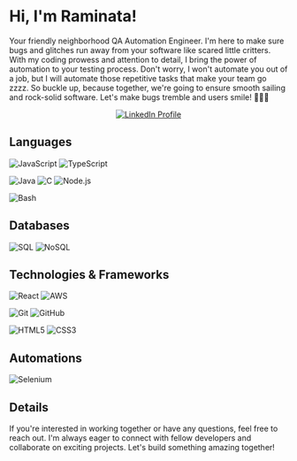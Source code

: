 # Hi, I'm Raminata!

Your friendly neighborhood QA Automation Engineer. I'm here to make sure bugs and glitches run away from your software like scared little critters. With my coding prowess and attention to detail, I bring the power of automation to your testing process. Don't worry, I won't automate you out of a job, but I will automate those repetitive tasks that make your team go zzzz. So buckle up, because together, we're going to ensure smooth sailing and rock-solid software. Let's make bugs tremble and users smile! 💪🐛😄

<p align="center">
  <a href="https://www.linkedin.com/in/raminata-litvinova/">
    <img src="https://img.shields.io/badge/-LinkedIn-0077B5?logo=linkedin&logoColor=white&style=flat-square" alt="LinkedIn Profile">
  </a>
</p>

## Languages
![JavaScript](https://img.shields.io/badge/-JavaScript-yellow)
![TypeScript](https://img.shields.io/badge/-TypeScript-007ACC?logo=typescript&logoColor=white&style=flat-square)

![Java](https://img.shields.io/badge/-Java-red)
![C](https://img.shields.io/badge/-C-00599C?logo=c&logoColor=white&style=flat-square)
![Node.js](https://img.shields.io/badge/-Node.js-339933?logo=node.js&logoColor=white&style=flat-square)

![Bash](https://img.shields.io/badge/-Bash-lightgray)

## Databases

![SQL](https://img.shields.io/badge/-SQL-336791?logo=postgresql&logoColor=white&style=flat-square)
![NoSQL](https://img.shields.io/badge/-NoSQL-02569B?logo=mongodb&logoColor=white&style=flat-square)

## Technologies & Frameworks
![React](https://img.shields.io/badge/-React-61DAFB?logo=react&logoColor=black&style=flat-square)
![AWS](https://img.shields.io/badge/-AWS-232F3E?logo=amazon-aws&logoColor=white&style=flat-square)

![Git](https://img.shields.io/badge/-Git-F05032?logo=git&logoColor=white&style=flat-square)
![GitHub](https://img.shields.io/badge/-GitHub-181717?logo=github&logoColor=white&style=flat-square)

![HTML5](https://img.shields.io/badge/-HTML5-E34F26?logo=html5&logoColor=white&style=flat-square)
![CSS3](https://img.shields.io/badge/-CSS3-1572B6?logo=css3&logoColor=white&style=flat-square)

## Automations

![Selenium](https://img.shields.io/badge/-selenium-%43B02A?style=for-the-badge&logo=selenium&logoColor=white)


## Details
If you're interested in working together or have any questions, feel free to reach out. I'm always eager to connect with fellow developers and collaborate on exciting projects. Let's build something amazing together!
